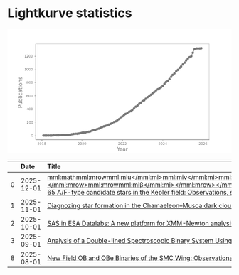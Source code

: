 
<h1>Lightkurve statistics</h1>

![publications](out/lightkurve-publications.png)  

|    | Date       | Title                                                                                                                                                                                                                                                                                                                                                                                                                                                                     | Author            |
|---:|:-----------|:--------------------------------------------------------------------------------------------------------------------------------------------------------------------------------------------------------------------------------------------------------------------------------------------------------------------------------------------------------------------------------------------------------------------------------------------------------------------------|:------------------|
|  0 | 2025-12-01 | [<mml:math><mml:mrow><mml:mi>u</mml:mi><mml:mi>v</mml:mi><mml:mi>b</mml:mi><mml:mi>y</mml:mi><mml:mo>‑</mml:mo><mml:msub><mml:mrow><mml:mi>H</mml:mi></mml:mrow><mml:mrow><mml:mi>β</mml:mi></mml:mrow></mml:msub><mml:mspace></mml:mspace></mml:mrow></mml:math> Photoelectric photometry of 65 A/F-type candidate stars in the Kepler field: Observations, stellar parameters and variability analysis](https://ui.adsabs.harvard.edu/abs/2025NewA..12102436F/abstract) | Fox-Machado, L    |
|  1 | 2025-11-01 | [Diagnozing star formation in the Chamaeleon–Musca dark cloud complex](https://ui.adsabs.harvard.edu/abs/2025NewA..12002421C/abstract)                                                                                                                                                                                                                                                                                                                                    | Chen, H           |
|  2 | 2025-10-01 | [SAS in ESA Datalabs: A new platform for XMM-Newton analysis](https://ui.adsabs.harvard.edu/abs/2025A&C....5300969G/abstract)                                                                                                                                                                                                                                                                                                                                             | Gulbahar, E       |
|  3 | 2025-09-01 | [Analysis of a Double-lined Spectroscopic Binary System Using LAMOST and TESS Data](https://ui.adsabs.harvard.edu/abs/2025RAA....25i5011Y/abstract)                                                                                                                                                                                                                                                                                                                       | Yang, D           |
|  8 | 2025-08-01 | [New Field OB and OBe Binaries of the SMC Wing: Observational Properties and Population Modeling](https://ui.adsabs.harvard.edu/abs/2025ApJ...988..146V/abstract)                                                                                                                                                                                                                                                                                                         | Vargas-Salazar, I |
    